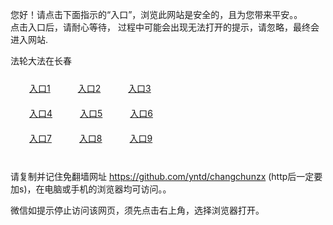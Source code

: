 您好！请点击下面指示的“入口”，浏览此网站是安全的，且为您带来平安。。 <br/>
点击入口后，请耐心等待， 过程中可能会出现无法打开的提示，请忽略，最终会进入网站. </br>

法轮大法在长春<br/>
<div style="padding:10px"><a style="margin:20px" target="_blank" href="https://d1hb2n0oud7e2e.cloudfront.net/2Qpsp?itxifgh" id="ccLink1" rel="nofollow">入口1</a> <a target="_blank" style="margin:20px" href="https://d16tdnwvjqreaf.cloudfront.net/2Qpsp?mtesud" id="ccLink2" rel="nofollow">入口2</a> <a style="margin:20px" target="_blank" href="https://d2cqfmhwutas0f.cloudfront.net/2Qpsp?fmxklx" id="ccLink3" rel="nofollow">入口3</a></div>

<div style="padding:10px" ><a style="margin:20px" target="_blank" href="https://d1hb2n0oud7e2e.cloudfront.net/2Qpsp?itxifgh" id="ccLink4" rel="nofollow">入口4</a> <a style="margin:20px" href="https://d16tdnwvjqreaf.cloudfront.net/2Qpsp?mtesud" target="_blank" id="ccLink5" rel="nofollow">入口5</a> <a style="margin:20px" href="https://d2cqfmhwutas0f.cloudfront.net/2Qpsp?fmxklx" target="_blank" id="ccLink6" rel="nofollow">入口6</a></div>

<div style="padding:10px"><a style="margin:20px" target="_blank" href="https://d1hb2n0oud7e2e.cloudfront.net/2Qpsp?itxifgh" id="ccLink7" rel="nofollow">入口7</a> <a style="margin:20px" href="https://d16tdnwvjqreaf.cloudfront.net/2Qpsp?mtesud" target="_blank" id="ccLink8" rel="nofollow">入口8</a> <a style="margin:20px" target="_blank" href="https://d2cqfmhwutas0f.cloudfront.net/2Qpsp?fmxklx" id="ccLink9" rel="nofollow">入口9</a></div>

<br/>



请复制并记住免翻墙网址 https://github.com/yntd/changchunzx (http后一定要加s)，在电脑或手机的浏览器均可访问。。<br/>

微信如提示停止访问该网页，须先点击右上角，选择浏览器打开。

